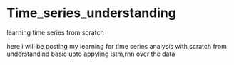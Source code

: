 # Time_series_understanding
learning time series from scratch 

here i will be posting my learning for time series analysis with scratch 
from understandind basic upto appyling lstm,rnn over the data
